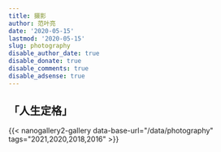 ```yaml
---
title: 摄影
author: 范叶亮
date: '2020-05-15'
lastmod: '2020-05-15'
slug: photography
disable_author_date: true
disable_donate: true
disable_comments: true
disable_adsense: true
---
```


## 「人生定格」
{{< nanogallery2-gallery data-base-url="/data/photography" tags="2021,2020,2018,2016" >}}
